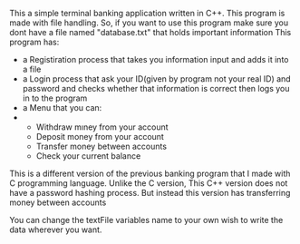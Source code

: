 This a simple terminal banking application written in C++.
This program is made with file handling. So, if you want to use this program make sure you dont have a file named "database.txt" that holds important information
This program has:
- a Registiration process that takes you information input and adds it into a file
- a Login process that ask your ID(given by program not your real ID) and password and checks whether that information is correct then logs you in to the program
- a Menu that you can:
- - Withdraw mıney from your account
  - Deposit money from your account
  - Transfer money between accounts
  - Check your current balance


 This is a different version of the previous banking program that I made with C programming language. 
 Unlike the C version, This C++ version does not have a password hashing process. But instead this version has transferring money between accounts

 You can change the textFile variables name to your own wish to write the data wherever you want.
